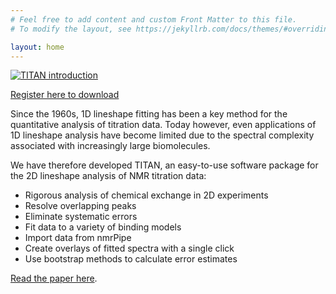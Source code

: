 ```yaml
---
# Feel free to add content and custom Front Matter to this file.
# To modify the layout, see https://jekyllrb.com/docs/themes/#overriding-theme-defaults

layout: home
---
```


[![TITAN introduction](https://img.youtube.com/vi/EzMqGR5Hz2w/0.jpg)](https://www.youtube.com/watch?v=EzMqGR5Hz2w)

[Register here to download](register)

Since the 1960s, 1D lineshape fitting has been a key method for the quantitative analysis of titration data. Today however, even applications of 1D lineshape analysis have become limited due to the spectral complexity associated with increasingly large biomolecules.

We have therefore developed TITAN, an easy-to-use software package for the 2D lineshape analysis of NMR titration data:
* Rigorous analysis of chemical exchange in 2D experiments
* Resolve overlapping peaks
* Eliminate systematic errors
* Fit data to a variety of binding models
* Import data from nmrPipe
* Create overlays of fitted spectra with a single click
* Use bootstrap methods to calculate error estimates

[Read the paper here](http://www.nature.com/articles/srep24826).
